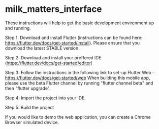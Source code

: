 # milk_matters_interface
These instructions will help to get the basic development environment up and running.
 
Step 1: Download and install Flutter (instructions can be found here: https://flutter.dev/docs/get-started/install). Please ensure that you download the latest STABLE version.
 
Step 2: Download and install your preffered IDE (https://flutter.dev/docs/get-started/editor)
 
Step 3: Follow the instructions in the following link to set-up Flutter Web - https://flutter.dev/docs/get-started/web
When building this mobile app, please use the beta Flutter channel by running "flutter channel beta" and then "flutter upgrade".

Step 4: Import the project into your IDE.
 
Step 5: Build the project
 
If you would like to demo the web application, you can create a Chrome Browser simulated device.
